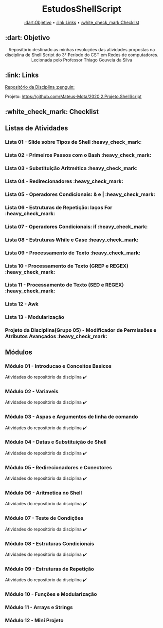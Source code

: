 <h1 align="center">EstudosShellScript</h1>
<p align="center">
 <a href="#Objetivo">:dart:Objetivo</a> •
 <a href="#Links">:link:Links</a> • 
 <a href="#Checklist">:white_check_mark:Checklist</a>
</p>

<h2>:dart: Objetivo</h2>
<p align="center">Repositório destinado as minhas resoluções das atividades propostas na disciplina de Shell Script do 3° Período do CST em Redes de computadores. Lecionada pelo Professor Thiago Gouveia da Silva</p>

<h2>:link: Links</h2>
  <a href=https://github.com/ifpb/ShellScript> Repositório da Disciplina :penguin:</a>
  
  Projeto: https://github.com/Mateus-Mota/2020.2.Projeto.ShellScript

<h2>:white_check_mark: Checklist</h2> 

<h2> Listas de Atividades </h2>

<h3> Lista 01 - Slide sobre Tipos de Shell :heavy_check_mark: </h3>
<h3> Lista 02 - Primeiros Passos com o Bash :heavy_check_mark: </h3>
<h3> Lista 03 - Substituição Aritmética :heavy_check_mark: </h3>
<h3> Lista 04 - Redirecionadores :heavy_check_mark: </h3>
<h3> Lista 05 - Operadores Condicionais: & e | :heavy_check_mark: </h3>
<h3> Lista 06 - Estruturas de Repetição: laços For :heavy_check_mark: </h3>
<h3> Lista 07 - Operadores Condicionais: if :heavy_check_mark: </h3>
<h3> Lista 08 - Estruturas While e Case :heavy_check_mark: </h3>
<h3> Lista 09 - Processamento de Texto :heavy_check_mark: </h3>
<h3> Lista 10 - Processamento de Texto (GREP e REGEX) :heavy_check_mark: </h3>
<h3> Lista 11 - Processamento de Texto (SED e REGEX) :heavy_check_mark: </h3>
<h3> Lista 12 - Awk </h3>
<h3> Lista 13 - Modularização </h3>
<h3> Projeto da Disciplina(Grupo 05) - Modificador de Permissões e Atributos Avançados :heavy_check_mark: </h3>


<h2> Módulos </h2>

<h3 align="left">Módulo 01 - Introducao e Conceitos Basicos</h3>

Atividades do repositório da disciplina :heavy_check_mark:

<h3 align="left">Módulo 02 - Variaveis</h3>

Atividades do repositório da disciplina :heavy_check_mark:

<h3 align="left">Módulo 03 - Aspas e Argumentos de linha de comando</h3>

Atividades do repositório da disciplina :heavy_check_mark:

<h3 align="left">Módulo 04 - Datas e Substituição de Shell</h3>

Atividades do repositório da disciplina :heavy_check_mark:

<h3 align="left">Módulo 05 - Redirecionadores e Conectores</h3>

Atividades do repositório da disciplina :heavy_check_mark:

<h3 align="left">Módulo 06 - Aritmetica no Shell</h3>

Atividades do repositório da disciplina :heavy_check_mark:

<h3 align="left">Módulo 07 - Teste de Condições</h3>

Atividades do repositório da disciplina :heavy_check_mark:

<h3 align="left">Módulo 08 - Estruturas Condicionais</h3>

Atividades do repositório da disciplina :heavy_check_mark:

<h3 align="left">Módulo 09 - Estruturas de Repetição</h3>

Atividades do repositório da disciplina :heavy_check_mark:

<h3 align="left">Módulo 10 - Funções e Modularização</h3>

<h3 align="left">Módulo 11 - Arrays e Strings</h3>

<h3 align="left">Módulo 12 - Mini Projeto </h3>
